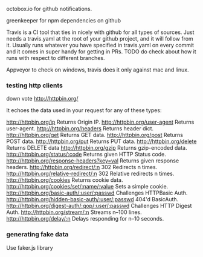 octobox.io for github notifications.

greenkeeper for npm dependencies on github


Travis is a CI tool that ties in nicely with github for all types of sources. 
Just needs a travis.yaml at the root of your github project, and it will follow from it.
Usually runs whatever you have specified in travis.yaml on every commit and it comes in super handy for getting in PRs.
TODO do check about how it runs with respect to different branches.

Appveyor to check on windows, travis does it only against mac and linux.

### testing http clients


down vote
http://httpbin.org/

It echoes the data used in your request for any of these types:

http://httpbin.org/ip Returns Origin IP.
http://httpbin.org/user-agent Returns user-agent.
http://httpbin.org/headers Returns header dict.
http://httpbin.org/get Returns GET data.
http://httpbin.org/post Returns POST data.
http://httpbin.org/put Returns PUT data.
http://httpbin.org/delete Returns DELETE data
http://httpbin.org/gzip Returns gzip-encoded data.
http://httpbin.org/status/:code Returns given HTTP Status code.
http://httpbin.org/response-headers?key=val Returns given response headers.
http://httpbin.org/redirect/:n 302 Redirects n times.
http://httpbin.org/relative-redirect/:n 302 Relative redirects n times.
http://httpbin.org/cookies Returns cookie data.
http://httpbin.org/cookies/set/:name/:value Sets a simple cookie.
http://httpbin.org/basic-auth/:user/:passwd Challenges HTTPBasic Auth.
http://httpbin.org/hidden-basic-auth/:user/:passwd 404'd BasicAuth.
http://httpbin.org/digest-auth/:qop/:user/:passwd Challenges HTTP Digest Auth.
http://httpbin.org/stream/:n Streams n–100 lines.
http://httpbin.org/delay/:n Delays responding for n–10 seconds.

### generating fake data

Use faker.js library

